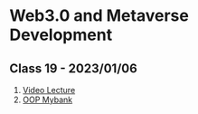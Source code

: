 # Web3.0 and Metaverse Development

## Class 19 - 2023/01/06

1. [Video Lecture](https://youtu.be/b4c4XUkf9s4)
2. [OOP Mybank](https://github.com/hassan-ak/wmd-ts-oop-mybank)
